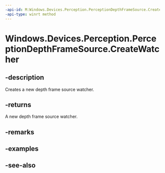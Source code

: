 ----api-id: M:Windows.Devices.Perception.PerceptionDepthFrameSource.CreateWatcher
-api-type: winrt method
---<!-- Method syntaxpublic Windows.Devices.Perception.PerceptionDepthFrameSourceWatcher CreateWatcher()--># Windows.Devices.Perception.PerceptionDepthFrameSource.CreateWatcher## -descriptionCreates a new depth frame source watcher.## -returnsA new depth frame source watcher.## -remarks## -examples## -see-also